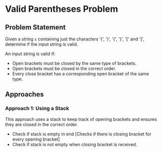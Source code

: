 # Valid Parentheses Problem

## Problem Statement
Given a string `s` containing just the characters '(', ')', '{', '}', '[' and ']', determine if the input string is valid.

An input string is valid if:
- Open brackets must be closed by the same type of brackets.
- Open brackets must be closed in the correct order.
- Every close bracket has a corresponding open bracket of the same type.

## Approaches

### Approach 1: Using a Stack
This approach uses a stack to keep track of opening brackets and ensures they are closed in the correct order.
- Check if stack is empty in end [Checks if there is closing bracket for every opening bracket]
- Check if stack is not empty when closing bracket is received.

